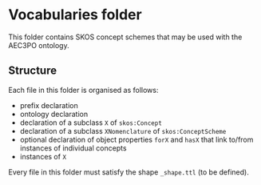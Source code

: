 # Vocabularies folder

This folder contains SKOS concept schemes that may be used with the AEC3PO ontology.

## Structure

Each file in this folder is organised as follows:

- prefix declaration
- ontology declaration
- declaration of a subclass `X` of `skos:Concept`
- declaration of a subclass `XNomenclature` of `skos:ConceptScheme`
- optional declaration of object properties `forX` and `hasX` that link to/from instances of individual concepts
- instances of `X`

Every file in this folder must satisfy the shape `_shape.ttl` (to be defined).